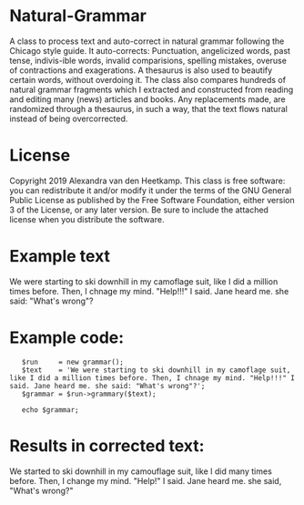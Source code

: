 # Natural-Grammar

A class to process text and auto-correct in natural grammar following the Chicago style guide. It auto-corrects: Punctuation, angelicized words, past tense, indivis-ible words, invalid comparisions, spelling mistakes, overuse of contractions and exagerations. A thesaurus is also used to beautify certain words, without overdoing it. The class also compares hundreds of natural grammar fragments which I extracted and constructed from reading and editing many (news) articles and books. Any replacements made, are randomized through a thesaurus, in such a way, that the text flows natural instead of being overcorrected.

# License
Copyright 2019 Alexandra van den Heetkamp.
This class is free software: you can redistribute it and/or modify it under the terms of the GNU General Public License as published      by the Free Software Foundation, either version 3 of the License, or any later version. Be sure to include the attached license when you distribute the software.         

# Example text

We were starting to ski downhill in my camoflage suit, like I did a million times before. Then, I chnage my mind. "Help!!!" I said. Jane heard me. she said: "What's wrong"?

# Example code:
       $run     = new grammar();
       $text    = 'We were starting to ski downhill in my camoflage suit, like I did a million times before. Then, I chnage my mind. "Help!!!" I said. Jane heard me. she said: "What's wrong"?';
       $grammar = $run->grammary($text);
       
       echo $grammar;


# Results in corrected text: 

We started to ski downhill in my camouflage suit, like I did many times before. Then, I change my mind. "Help!" I said. Jane heard me. she said, "What's wrong?"
